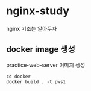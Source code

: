 # nginx-study
nginx 기초는 알아두자

## docker image 생성

practice-web-server 이미지 생성

```shell
cd docker
docker build . -t pws1
```